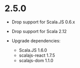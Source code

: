 # 2.5.0

* Drop support for Scala.JS 0.6.x
* Drop support for Scala 2.12

* Upgrade dependencies:
  * Scala.JS 1.6.0
  * scalajs-react 1.7.5
  * scalajs-dom 1.1.0
